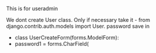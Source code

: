 This is for useradmin

We dont create User class. Only if necessary take it - from django.contrib.auth.models import User.
password save in 
* class UserCreateForm(forms.ModelForm):
*    password1 = forms.CharField(

